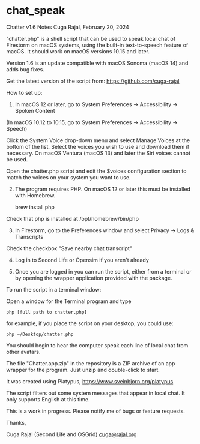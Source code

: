 # chat_speak
Chatter v1.6 Notes
Cuga Rajal, February 20, 2024

"chatter.php" is a shell script that can be used to speak local chat of Firestorm
on macOS systems, using the built-in text-to-speech feature of macOS. It should
work on macOS versions 10.15 and later.

Version 1.6 is an update compatible with macOS Sonoma (macOS 14) and adds bug fixes.

Get the latest version of the script from: https://github.com/cuga-rajal

How to set up:

1) In macOS 12 or later, go to System Preferences -> Accessibility -> Spoken Content

(In macOS 10.12 to 10.15, go to System Preferences -> Accessibility -> Speech)
    
Click the System Voice drop-down menu and select Manage Voices at the bottom of the
list. Select the voices you wish to use and download them if necessary.
On macOS Ventura (macOS 13) and later the Siri voices cannot be used.

Open the chatter.php script and edit the $voices configuration section to match 
the voices on your system you want to use.

2) The program requires PHP. On macOS 12 or later this must be installed with Homebrew.

	brew install php
	
Check that php is installed at /opt/homebrew/bin/php

3) In Firestorm, go to the Preferences window and select Privacy -> Logs & Transcripts

Check the checkbox "Save nearby chat transcript" 

4) Log in to Second Life or Opensim if you aren't already

5) Once you are logged in you can run the script, either from a terminal or by opening the
wrapper application provided with the package.

To run the script in a terminal window:

Open a window for the Terminal program and type

	php [full path to chatter.php]

for example, if you place the script on your desktop, you could use:

    php ~/Desktop/chatter.php

You should begin to hear the computer speak each line of local chat from other avatars. 

The file "Chatter.app.zip" in the repository is a ZIP archive of an app wrapper for the program.
Just unzip and double-click to start.

It was created using Platypus, https://www.sveinbjorn.org/platypus

The script filters out some system messages that appear in local chat. It only supports English at this time.

This is a work in progress. Please notify me of bugs or feature requests.

Thanks,

Cuga Rajal (Second Life and OSGrid)
cuga@rajal.org


